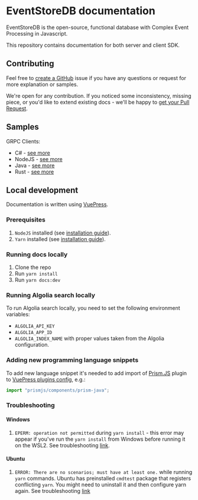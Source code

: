 # EventStoreDB documentation

EventStoreDB is the open-source, functional database with Complex Event Processing in Javascript.

This repository contains documentation for both server and client SDK.

## Contributing

Feel free to [create a GitHub](https://github.com/EventStore/documentation/issues/new) issue if you have any questions or request for more explanation or samples.

We're open for any contribution. If you noticed some inconsistency, missing piece, or you'd like to extend existing docs - we'll be happy to [get your Pull Request](https://github.com/EventStore/documentation/compare).

## Samples

GRPC Clients:
- C# - [see more](https://github.com/EventStore/EventStore-Client-Dotnet/tree/master/samples)
- NodeJS - [see more](./samples/grpc/nodejs/)
- Java - [see more](https://github.com/EventStore/EventStoreDB-Client-Java/tree/trunk/db-client-java/src/test/java/com/eventstore/dbclient/samples)
- Rust - [see more](https://github.com/EventStore/EventStoreDB-Client-Rust/tree/master/examples)

## Local development

Documentation is written using [VuePress](https://vuepress.vuejs.org/).

### Prerequisites

1. `NodeJS` installed (see [installation guide](https://nodejs.org/en/download//)).
2. `Yarn` installed (see [installation guide](https://classic.yarnpkg.com/en/docs/install/)).

### Running docs locally

1. Clone the repo
2. Run `yarn install`
3. Run `yarn docs:dev`

### Running Algolia search locally

To run Algolia search locally, you need to set the following environment variables:
- `ALGOLIA_API_KEY`
- `ALGOLIA_APP_ID`
- `ALGOLIA_INDEX_NAME`
with proper values taken from the Algolia configuration.

### Adding new programming language snippets

To add new language snippet it's needed to add import of [Prism.JS](https://prismjs.com/) plugin to [VuePress plugins config](docs/.vuepress/enhanceApp.js), e.g.:

```javascript
import "prismjs/components/prism-java";
```

### Troubleshooting

#### Windows

1. `EPERM: operation not permitted` during `yarn install` - this error may appear if you've run the `yarn install` from Windows before running it on the WSL2. See troubleshooting [link](https://stackoverflow.com/a/58414196).

#### Ubuntu

1. `ERROR: There are no scenarios; must have at least one.` while running `yarn` commands. Ubuntu has preinstalled `cmdtest` package that registers conflicting `yarn`. You might need to uninstall it and then configure yarn again. See troubleshooting [link](https://github.com/yarnpkg/yarn/issues/2821#issuecomment-284181365)

